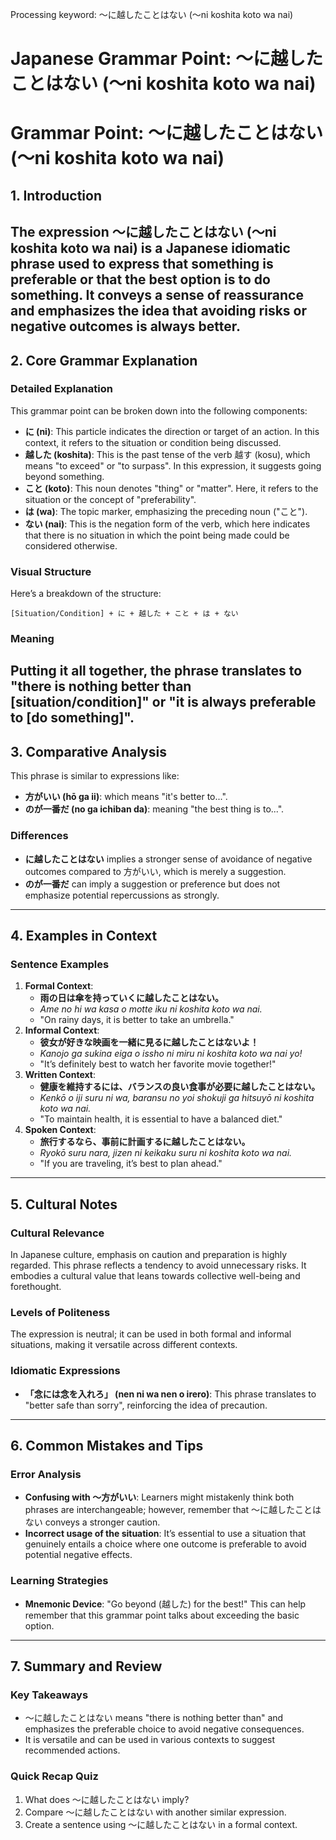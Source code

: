 Processing keyword: ～に越したことはない (〜ni koshita koto wa nai)
# Japanese Grammar Point: ～に越したことはない (〜ni koshita koto wa nai)
# Grammar Point: ～に越したことはない (〜ni koshita koto wa nai)
## 1. Introduction
The expression ～に越したことはない (〜ni koshita koto wa nai) is a Japanese idiomatic phrase used to express that something is preferable or that the best option is to do something. It conveys a sense of reassurance and emphasizes the idea that avoiding risks or negative outcomes is always better.
---
## 2. Core Grammar Explanation
### Detailed Explanation
This grammar point can be broken down into the following components:
- **に (ni)**: This particle indicates the direction or target of an action. In this context, it refers to the situation or condition being discussed.
- **越した (koshita)**: This is the past tense of the verb 越す (kosu), which means "to exceed" or "to surpass". In this expression, it suggests going beyond something.
- **こと (koto)**: This noun denotes "thing" or "matter". Here, it refers to the situation or the concept of "preferability".
- **は (wa)**: The topic marker, emphasizing the preceding noun ("こと").
- **ない (nai)**: This is the negation form of the verb, which here indicates that there is no situation in which the point being made could be considered otherwise.
### Visual Structure
Here’s a breakdown of the structure:
```
[Situation/Condition] + に + 越した + こと + は + ない
```
### Meaning
Putting it all together, the phrase translates to "there is nothing better than [situation/condition]" or "it is always preferable to [do something]".
---
## 3. Comparative Analysis
This phrase is similar to expressions like:
- **方がいい (hō ga ii)**: which means "it's better to...".
- **のが一番だ (no ga ichiban da)**: meaning "the best thing is to...".
### Differences
- **に越したことはない** implies a stronger sense of avoidance of negative outcomes compared to 方がいい, which is merely a suggestion.
- **のが一番だ** can imply a suggestion or preference but does not emphasize potential repercussions as strongly.
---
## 4. Examples in Context
### Sentence Examples
1. **Formal Context**:
   - **雨の日は傘を持っていくに越したことはない。**
   - *Ame no hi wa kasa o motte iku ni koshita koto wa nai.*
   - "On rainy days, it is better to take an umbrella."
2. **Informal Context**:
   - **彼女が好きな映画を一緒に見るに越したことはないよ！**
   - *Kanojo ga sukina eiga o issho ni miru ni koshita koto wa nai yo!*
   - "It’s definitely best to watch her favorite movie together!"
3. **Written Context**:
   - **健康を維持するには、バランスの良い食事が必要に越したことはない。**
   - *Kenkō o iji suru ni wa, baransu no yoi shokuji ga hitsuyō ni koshita koto wa nai.*
   - "To maintain health, it is essential to have a balanced diet."
4. **Spoken Context**:
   - **旅行するなら、事前に計画するに越したことはない。**
   - *Ryokō suru nara, jizen ni keikaku suru ni koshita koto wa nai.*
   - "If you are traveling, it’s best to plan ahead."
---
## 5. Cultural Notes
### Cultural Relevance
In Japanese culture, emphasis on caution and preparation is highly regarded. This phrase reflects a tendency to avoid unnecessary risks. It embodies a cultural value that leans towards collective well-being and forethought.
### Levels of Politeness
The expression is neutral; it can be used in both formal and informal situations, making it versatile across different contexts.
### Idiomatic Expressions
- **「念には念を入れろ」 (nen ni wa nen o irero)**: This phrase translates to "better safe than sorry", reinforcing the idea of precaution.
---
## 6. Common Mistakes and Tips
### Error Analysis
- **Confusing with 〜方がいい**: Learners might mistakenly think both phrases are interchangeable; however, remember that 〜に越したことはない conveys a stronger caution.
- **Incorrect usage of the situation**: It’s essential to use a situation that genuinely entails a choice where one outcome is preferable to avoid potential negative effects.
### Learning Strategies
- **Mnemonic Device**: "Go beyond (越した) for the best!" This can help remember that this grammar point talks about exceeding the basic option.
---
## 7. Summary and Review
### Key Takeaways
- ～に越したことはない means "there is nothing better than" and emphasizes the preferable choice to avoid negative consequences.
- It is versatile and can be used in various contexts to suggest recommended actions.
### Quick Recap Quiz
1. What does ～に越したことはない imply?
2. Compare ～に越したことはない with another similar expression.
3. Create a sentence using ～に越したことはない in a formal context.
